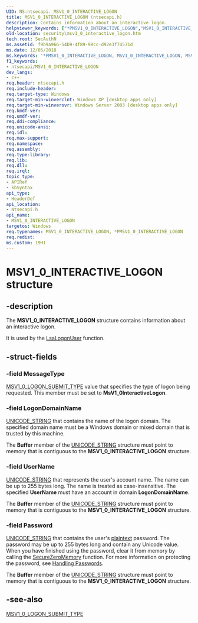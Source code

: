 ```yaml
---
UID: NS:ntsecapi._MSV1_0_INTERACTIVE_LOGON
title: MSV1_0_INTERACTIVE_LOGON (ntsecapi.h)
description: Contains information about an interactive logon.helpviewer_keywords: ["*PMSV1_0_INTERACTIVE_LOGON","MSV1_0_INTERACTIVE_LOGON","MSV1_0_INTERACTIVE_LOGON structure [Security]","_lsa_msv1_0_interactive_logon","ntsecapi/MSV1_0_INTERACTIVE_LOGON","security.msv1_0_interactive_logon"]
old-location: security\msv1_0_interactive_logon.htm
tech.root: SecAuthN
ms.assetid: f9b9a966-54b9-4f89-98cc-d92e3f74571d
ms.date: 12/05/2018
ms.keywords: '*PMSV1_0_INTERACTIVE_LOGON, MSV1_0_INTERACTIVE_LOGON, MSV1_0_INTERACTIVE_LOGON structure [Security], _lsa_msv1_0_interactive_logon, ntsecapi/MSV1_0_INTERACTIVE_LOGON, security.msv1_0_interactive_logon'
f1_keywords:
- ntsecapi/MSV1_0_INTERACTIVE_LOGON
dev_langs:
- c++
req.header: ntsecapi.h
req.include-header: 
req.target-type: Windows
req.target-min-winverclnt: Windows XP [desktop apps only]
req.target-min-winversvr: Windows Server 2003 [desktop apps only]
req.kmdf-ver: 
req.umdf-ver: 
req.ddi-compliance: 
req.unicode-ansi: 
req.idl: 
req.max-support: 
req.namespace: 
req.assembly: 
req.type-library: 
req.lib: 
req.dll: 
req.irql: 
topic_type:
- APIRef
- kbSyntax
api_type:
- HeaderDef
api_location:
- Ntsecapi.h
api_name:
- MSV1_0_INTERACTIVE_LOGON
targetos: Windows
req.typenames: MSV1_0_INTERACTIVE_LOGON, *PMSV1_0_INTERACTIVE_LOGON
req.redist: 
ms.custom: 19H1
---
```


# MSV1_0_INTERACTIVE_LOGON structure


## -description


The <b>MSV1_0_INTERACTIVE_LOGON</b> structure contains information about an interactive logon.

It is used by the 
<a href="https://docs.microsoft.com/windows/desktop/api/ntsecapi/nf-ntsecapi-lsalogonuser">LsaLogonUser</a> function.


## -struct-fields




### -field MessageType


<a href="https://docs.microsoft.com/windows/desktop/api/ntsecapi/ne-ntsecapi-msv1_0_logon_submit_type">MSV1_0_LOGON_SUBMIT_TYPE</a> value that specifies the type of logon being requested. This member must be set to <b>MsV1_0InteractiveLogon</b>.


### -field LogonDomainName


<a href="https://docs.microsoft.com/windows/desktop/api/subauth/ns-subauth-unicode_string">UNICODE_STRING</a> that contains the name of the logon domain. The specified domain name must be a Windows domain or mixed domain that is trusted by this machine.

The <b>Buffer</b> member of the <a href="https://docs.microsoft.com/windows/desktop/api/subauth/ns-subauth-unicode_string">UNICODE_STRING</a> structure must point to memory that is contiguous to the <b>MSV1_0_INTERACTIVE_LOGON</b> structure.


### -field UserName


<a href="https://docs.microsoft.com/windows/desktop/api/subauth/ns-subauth-unicode_string">UNICODE_STRING</a> that represents the user's account name. The name can be up to 255 bytes long. The name is treated as case-insensitive. The specified <b>UserName</b> must have an account in domain <b>LogonDomainName</b>.

The <b>Buffer</b> member of the <a href="https://docs.microsoft.com/windows/desktop/api/subauth/ns-subauth-unicode_string">UNICODE_STRING</a> structure must point to memory that is contiguous to the <b>MSV1_0_INTERACTIVE_LOGON</b> structure.


### -field Password


<a href="https://docs.microsoft.com/windows/desktop/api/subauth/ns-subauth-unicode_string">UNICODE_STRING</a> that contains the user's <a href="https://docs.microsoft.com/windows/desktop/SecGloss/p-gly">plaintext</a> password. The password may be up to 255 bytes long and contain any Unicode value. When you have finished using the password, clear it from memory by calling the <a href="https://docs.microsoft.com/previous-versions/windows/desktop/legacy/aa366877(v=vs.85)">SecureZeroMemory</a> function. For more information on protecting the password, see <a href="https://docs.microsoft.com/windows/desktop/SecBP/handling-passwords">Handling Passwords</a>.

The <b>Buffer</b> member of the <a href="https://docs.microsoft.com/windows/desktop/api/subauth/ns-subauth-unicode_string">UNICODE_STRING</a> structure must point to memory that is contiguous to the <b>MSV1_0_INTERACTIVE_LOGON</b> structure.


## -see-also




<a href="https://docs.microsoft.com/windows/desktop/api/ntsecapi/ne-ntsecapi-msv1_0_logon_submit_type">MSV1_0_LOGON_SUBMIT_TYPE</a>
 

 

